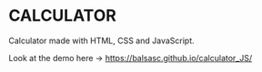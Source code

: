 # CALCULATOR

Calculator made with HTML, CSS and JavaScript.

Look at the demo here ->  https://balsasc.github.io/calculator_JS/
